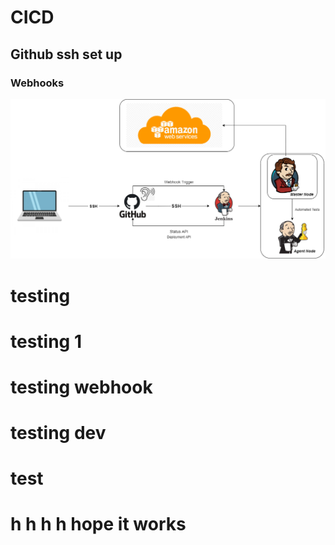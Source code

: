 # CICD
## Github ssh set up
### Webhooks
![](images/CICD.png)
# testing
# testing 1
# testing webhook
# testing dev
# test
# h h h h hope it works

